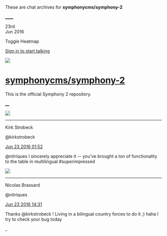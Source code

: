 These are chat archives for **symphonycms/symphony-2**

[__](/symphonycms/symphony-2/archives/2016/06/24)[__](/symphonycms/symphony-2/archives/2016/06/22)

23rd  
Jun 2016

Toggle Heatmap

[Sign in to start talking](/login?action=login&button=archive-login)

![](https://avatars-02.gitter.im/group/iv/3/57542c45c43b8c601977197e?s=48)

#  [symphonycms/symphony-2](/symphonycms/symphony-2)

This is the official Symphony 2 repository.

[ __](/orgs/symphonycms/rooms "More symphonycms rooms")

![](https://avatars0.githubusercontent.com/u/241963?v=3&s=30)

____

Kirk Strobeck

@kirkstrobeck

[Jun 23 2016
01:52](https://gitter.im/symphonycms/symphony-2?at=576b40dac7061d590d530e9c)

@nitriques I sincerely appreciate it -- you’ve brought a ton of functionality
to the table in multilingual #superimpressed

![](https://avatars1.githubusercontent.com/u/771169?v=3&s=30)

____

Nicolas Brassard

@nitriques

[Jun 23 2016
14:31](https://gitter.im/symphonycms/symphony-2?at=576bf2bfc7061d590d5391da)

Thanks @kirkstrobeck ! Living in a bilingual country forces to do it ;) haha I
try to check your bug today

_

